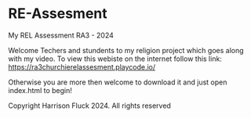 # RE-Assesment
My REL Assessment RA3 - 2024

Welcome Techers and stundents to my religion project which goes along with my video. To view this webiste on the internet follow this link:
https://ra3churchierelassesment.playcode.io/

Otherwise you are more then welcome to download it and just open index.html to begin!

Copyright Harrison Fluck 2024. All rights reserved